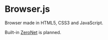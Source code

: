 # Browser.js
Browser made in HTML5, CSS3 and JavaScript.

Built-in [ZeroNet](https://zeronet.io/) is planned.
